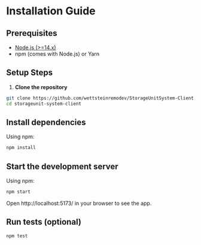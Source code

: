 # Installation Guide

## Prerequisites

- [Node.js (>=14.x)](https://nodejs.org/)
- npm (comes with Node.js) or Yarn

## Setup Steps

1. **Clone the repository**

```bash
git clone https://github.com/wettsteinremodev/StorageUnitSystem-Client.git
cd storageunit-system-client
```

## Install dependencies

Using npm:

```bash
npm install
```

## Start the development server

Using npm:

```bash
npm start
```

Open http://localhost:5173/ in your browser to see the app.

## Run tests (optional)

```bash
npm test
```

